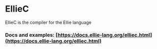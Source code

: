 # EllieC

EllieC is the compiler for the Ellie language

### Docs and examples: [https://docs.ellie-lang.org/elliec.html](https://docs.ellie-lang.org/elliec.html)